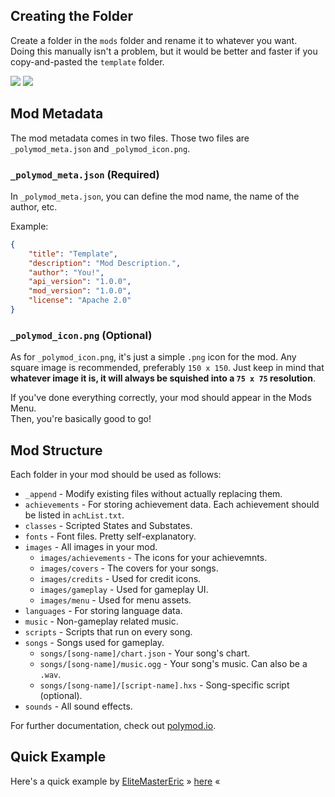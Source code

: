 ## Creating the Folder
Create a folder in the `mods` folder and rename it to whatever you want. <br>
Doing this manually isn't a problem, but it would be better and faster if you copy-and-pasted the `template` folder.

![](https://github.com/user-attachments/assets/85d6cc54-72e0-406f-b5a0-131b65e32b62?raw=true)
![](https://github.com/user-attachments/assets/add932d1-8a09-40c8-ae2a-89d57ca1c9cf?raw=true)

## Mod Metadata
The mod metadata comes in two files. Those two files are `_polymod_meta.json` and `_polymod_icon.png`.

### `_polymod_meta.json` (Required)
In `_polymod_meta.json`, you can define the mod name, the name of the author, etc.

Example:
```json
{
	"title": "Template",
	"description": "Mod Description.",
	"author": "You!",
	"api_version": "1.0.0",
	"mod_version": "1.0.0",
	"license": "Apache 2.0"
}
```

### `_polymod_icon.png` (Optional)
As for `_polymod_icon.png`, it's just a simple `.png` icon for the mod. Any square image is recommended, preferably `150 x 150`. Just keep in mind that **whatever image it is, it will always be squished into a `75 x 75` resolution**.

If you've done everything correctly, your mod should appear in the Mods Menu. <br>
Then, you're basically good to go!

## Mod Structure
Each folder in your mod should be used as follows:
* `_append` - Modify existing files without actually replacing them.
* `achievements` - For storing achievement data. Each achievement should be listed in `achList.txt`.
* `classes` - Scripted States and Substates.
* `fonts` - Font files. Pretty self-explanatory.
* `images` - All images in your mod.
	* `images/achievements` - The icons for your achievemnts.
	* `images/covers` - The covers for your songs.
	* `images/credits` - Used for credit icons.
	* `images/gameplay` - Used for gameplay UI.
	* `images/menu` - Used for menu assets.
* `languages` - For storing language data.
* `music` - Non-gameplay related music.
* `scripts` - Scripts that run on every song.
* `songs` - Songs used for gameplay.
	* `songs/[song-name]/chart.json` - Your song's chart.
	* `songs/[song-name]/music.ogg` - Your song's music. Can also be a `.wav`.
	* `songs/[song-name]/[script-name].hxs` - Song-specific script (optional).
* `sounds` - All sound effects.

For further documentation, check out [polymod.io](https://polymod.io/docs/).

## Quick Example
Here's a quick example by [EliteMasterEric](https://twitter.com/EliteMasterEric) » [here](https://github.com/EnigmaEngine/ModCore-Tricky-Mod) «